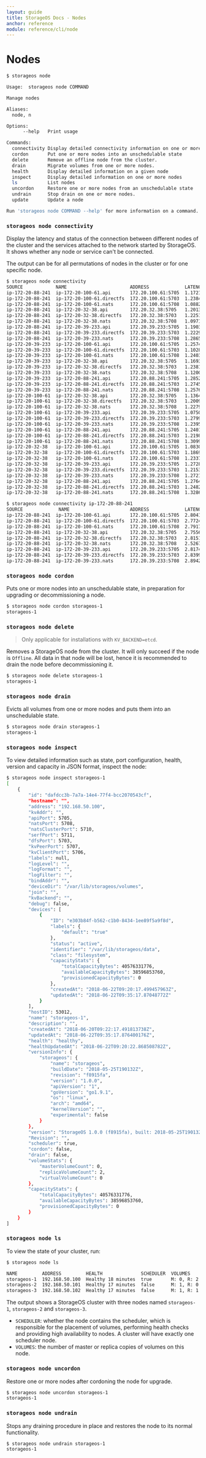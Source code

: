 ```yaml
---
layout: guide
title: StorageOS Docs - Nodes
anchor: reference
module: reference/cli/node
---
```


# Nodes

```bash
$ storageos node

Usage:  storageos node COMMAND

Manage nodes

Aliases:
  node, n

Options:
      --help   Print usage

Commands:
  connectivity Display detailed connectivity information on one or more nodes
  cordon       Put one or more nodes into an unschedulable state
  delete       Remove an offline node from the cluster.
  drain        Migrate volumes from one or more nodes.
  health       Display detailed information on a given node
  inspect      Display detailed information on one or more nodes
  ls           List nodes
  uncordon     Restore one or more nodes from an unschedulable state
  undrain      Stop drain on one or more nodes.
  update       Update a node

Run 'storageos node COMMAND --help' for more information on a command.
```

### `storageos node connectivity`

Display the latency and status of the connection between different nodes of the
cluster and the services attached to the network started by StorageOS. It shows
whether any node or service can't be connected.

The output can be for all permutations of nodes in the cluster or for one
specific node.

```bash
$ storageos node connectivity
SOURCE            NAME                       ADDRESS             LATENCY     STATUS  MESSAGE
ip-172-20-88-241  ip-172-20-100-61.api       172.20.100.61:5705  1.172108ms  OK
ip-172-20-88-241  ip-172-20-100-61.directfs  172.20.100.61:5703  1.238443ms  OK
ip-172-20-88-241  ip-172-20-100-61.nats      172.20.100.61:5708  1.088224ms  OK
ip-172-20-88-241  ip-172-20-32-38.api        172.20.32.38:5705   1.201392ms  OK
ip-172-20-88-241  ip-172-20-32-38.directfs   172.20.32.38:5703   1.225196ms  OK
ip-172-20-88-241  ip-172-20-32-38.nats       172.20.32.38:5708   1.097115ms  OK
ip-172-20-88-241  ip-172-20-39-233.api       172.20.39.233:5705  1.190318ms  OK
ip-172-20-88-241  ip-172-20-39-233.directfs  172.20.39.233:5703  1.222903ms  OK
ip-172-20-88-241  ip-172-20-39-233.nats      172.20.39.233:5708  1.286556ms  OK
ip-172-20-39-233  ip-172-20-100-61.api       172.20.100.61:5705  1.257497ms  OK
ip-172-20-39-233  ip-172-20-100-61.directfs  172.20.100.61:5703  1.102858ms  OK
ip-172-20-39-233  ip-172-20-100-61.nats      172.20.100.61:5708  1.240308ms  OK
ip-172-20-39-233  ip-172-20-32-38.api        172.20.32.38:5705   1.169309ms  OK
ip-172-20-39-233  ip-172-20-32-38.directfs   172.20.32.38:5703   1.238169ms  OK
ip-172-20-39-233  ip-172-20-32-38.nats       172.20.32.38:5708   1.120058ms  OK
ip-172-20-39-233  ip-172-20-88-241.api       172.20.88.241:5705  1.285212ms  OK
ip-172-20-39-233  ip-172-20-88-241.directfs  172.20.88.241:5703  1.274576ms  OK
ip-172-20-39-233  ip-172-20-88-241.nats      172.20.88.241:5708  1.257659ms  OK
ip-172-20-100-61  ip-172-20-32-38.api        172.20.32.38:5705   1.136496ms  OK
ip-172-20-100-61  ip-172-20-32-38.directfs   172.20.32.38:5703   1.200905ms  OK
ip-172-20-100-61  ip-172-20-32-38.nats       172.20.32.38:5708   1.227956ms  OK
ip-172-20-100-61  ip-172-20-39-233.api       172.20.39.233:5705  1.075072ms  OK
ip-172-20-100-61  ip-172-20-39-233.directfs  172.20.39.233:5703  1.279988ms  OK
ip-172-20-100-61  ip-172-20-39-233.nats      172.20.39.233:5708  1.239564ms  OK
ip-172-20-100-61  ip-172-20-88-241.api       172.20.88.241:5705  1.240107ms  OK
ip-172-20-100-61  ip-172-20-88-241.directfs  172.20.88.241:5703  1.219858ms  OK
ip-172-20-100-61  ip-172-20-88-241.nats      172.20.88.241:5708  1.309962ms  OK
ip-172-20-32-38   ip-172-20-100-61.api       172.20.100.61:5705  1.08306ms   OK
ip-172-20-32-38   ip-172-20-100-61.directfs  172.20.100.61:5703  1.186921ms  OK
ip-172-20-32-38   ip-172-20-100-61.nats      172.20.100.61:5708  1.233717ms  OK
ip-172-20-32-38   ip-172-20-39-233.api       172.20.39.233:5705  1.272816ms  OK
ip-172-20-32-38   ip-172-20-39-233.directfs  172.20.39.233:5703  1.215386ms  OK
ip-172-20-32-38   ip-172-20-39-233.nats      172.20.39.233:5708  1.272102ms  OK
ip-172-20-32-38   ip-172-20-88-241.api       172.20.88.241:5705  1.276441ms  OK
ip-172-20-32-38   ip-172-20-88-241.directfs  172.20.88.241:5703  1.248265ms  OK
ip-172-20-32-38   ip-172-20-88-241.nats      172.20.88.241:5708  1.328679ms  OK
```

```bash
$ storageos node connectivity ip-172-20-88-241
SOURCE             NAME                      ADDRESS             LATENCY     STATUS  MESSAGE
ip-172-20-88-241  ip-172-20-100-61.api       172.20.100.61:5705  2.804153ms  OK
ip-172-20-88-241  ip-172-20-100-61.directfs  172.20.100.61:5703  2.77249ms   OK
ip-172-20-88-241  ip-172-20-100-61.nats      172.20.100.61:5708  2.791746ms  OK
ip-172-20-88-241  ip-172-20-32-38.api        172.20.32.38:5705   2.755615ms  OK
ip-172-20-88-241  ip-172-20-32-38.directfs   172.20.32.38:5703   2.815147ms  OK
ip-172-20-88-241  ip-172-20-32-38.nats       172.20.32.38:5708   2.526776ms  OK
ip-172-20-88-241  ip-172-20-39-233.api       172.20.39.233:5705  2.817432ms  OK
ip-172-20-88-241  ip-172-20-39-233.directfs  172.20.39.233:5703  2.839914ms  OK
ip-172-20-88-241  ip-172-20-39-233.nats      172.20.39.233:5708  2.894249ms  OK
```

### `storageos node cordon`

Puts one or more nodes into an unschedulable state, in preparation for upgrading or
decommissioning a node.

```bash
$ storageos node cordon storageos-1
storageos-1
```

### `storageos node delete`

> Only applicable for installations with `KV_BACKEND=etcd`.

Removes a StorageOS node from the cluster. It will only succeed if the node is
`Offline`. All data in that node will be lost, hence it is recommended to drain
the node before decommissioning it.

```bash
$ storageos node delete storageos-1
storageos-1
```

### `storageos node drain`

Evicts all volumes from one or more nodes and puts them into an unschedulable state.

```bash
$ storageos node drain storageos-1
storageos-1
```

### `storageos node inspect`

To view detailed information such as state, port configuration,
health, version and capacity in JSON format, inspect the node:

```bash
$ storageos node inspect storageos-1
[
    {
        "id": "dafdcc3b-7a7a-14e4-77f4-bcc2070543cf",
        "hostname": "",
        "address": "192.168.50.100",
        "kvAddr": "",
        "apiPort": 5705,
        "natsPort": 5708,
        "natsClusterPort": 5710,
        "serfPort": 5711,
        "dfsPort": 5703,
        "kvPeerPort": 5707,
        "kvClientPort": 5706,
        "labels": null,
        "logLevel": "",
        "logFormat": "",
        "logFilter": "",
        "bindAddr": "",
        "deviceDir": "/var/lib/storageos/volumes",
        "join": "",
        "kvBackend": "",
        "debug": false,
        "devices": [
            {
                "ID": "e303b84f-b562-c1b0-8434-1ee89f5a9f8d",
                "labels": {
                    "default": "true"
                },
                "status": "active",
                "identifier": "/var/lib/storageos/data",
                "class": "filesystem",
                "capacityStats": {
                    "totalCapacityBytes": 40576331776,
                    "availableCapacityBytes": 38596853760,
                    "provisionedCapacityBytes": 0
                },
                "createdAt": "2018-06-22T09:20:17.499457963Z",
                "updatedAt": "2018-06-22T09:35:17.87048772Z"
            }
        ],
        "hostID": 53012,
        "name": "storageos-1",
        "description": "",
        "createdAt": "2018-06-20T09:22:17.491813738Z",
        "updatedAt": "2018-06-22T09:35:17.876400176Z",
        "health": "healthy",
        "healthUpdatedAt": "2018-06-22T09:20:22.868508782Z",
        "versionInfo": {
            "storageos": {
                "name": "storageos",
                "buildDate": "2018-05-25T190132Z",
                "revision": "f8915fa",
                "version": "1.0.0",
                "apiVersion": "1",
                "goVersion": "go1.9.1",
                "os": "linux",
                "arch": "amd64",
                "kernelVersion": "",
                "experimental": false
            }
        },
        "version": "StorageOS 1.0.0 (f8915fa), built: 2018-05-25T190132Z",
        "Revision": "",
        "scheduler": true,
        "cordon": false,
        "drain": false,
        "volumeStats": {
            "masterVolumeCount": 0,
            "replicaVolumeCount": 2,
            "virtualVolumeCount": 0
        },
        "capacityStats": {
            "totalCapacityBytes": 40576331776,
            "availableCapacityBytes": 38596853760,
            "provisionedCapacityBytes": 0
        }
    }
]
```

### `storageos node ls`

To view the state of your cluster, run:

```bash
$ storageos node ls

NAME         ADDRESS         HEALTH              SCHEDULER  VOLUMES     TOTAL    USED   VERSION
storageos-1  192.168.50.100  Healthy 18 minutes  true       M: 0, R: 2  40.58GB  4.88%  1.0.0
storageos-2  192.168.50.101  Healthy 17 minutes  false      M: 1, R: 0  40.58GB  4.88%  1.0.0
storageos-3  192.168.50.102  Healthy 17 minutes  false      M: 1, R: 1  40.58GB  4.88%  1.0.0
```

The output shows a StorageOS cluster with three nodes named
`storageos-1`, `storageos-2` and `storageos-3`.

- `SCHEDULER`: whether the node contains the scheduler, which is responsible for
  the placement of volumes, performing health checks and providing high
  availability to nodes. A cluster will have exactly one scheduler node.
- `VOLUMES`: the number of master or replica copies of volumes on this node.

### `storageos node uncordon`

Restore one or more nodes after cordoning the node for upgrade.

```bash
$ storageos node uncordon storageos-1
storageos-1
```

### `storageos node undrain`

Stops any draining procedure in place and restores the node to its normal functionality.

```bash
$ storageos node undrain storageos-1
storageos-1
```
